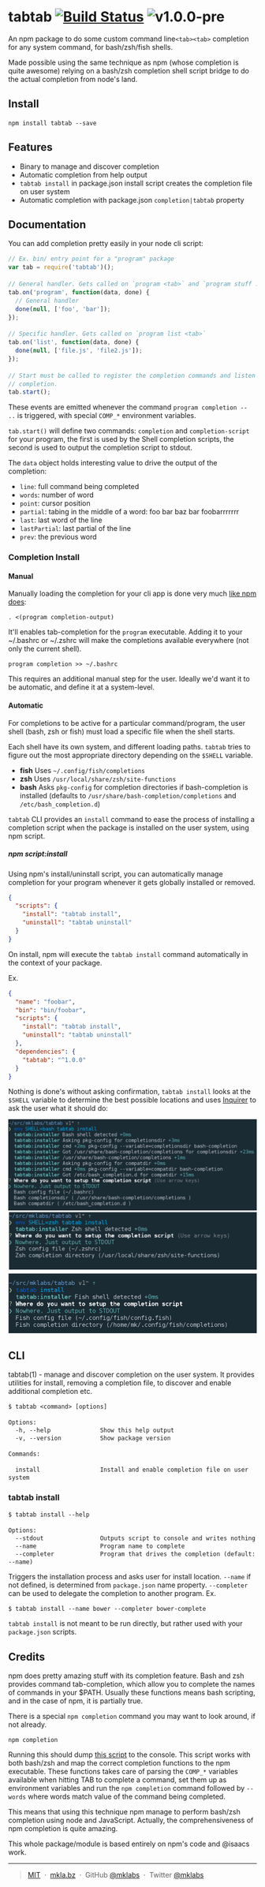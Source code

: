 # tabtab [![Build Status](https://secure.travis-ci.org/mklabs/node-tabtab.png)](http://travis-ci.org/mklabs/node-tabtab) ![v1.0.0-pre](https://img.shields.io/badge/version-1.0.0--pre-green.svg)

An npm package to do some custom command line`<tab><tab>` completion for any
system command, for bash/zsh/fish shells.

Made possible using the same technique as npm (whose completion is quite
awesome) relying on a bash/zsh completion shell script bridge to do the
actual completion from node's land.

## Install

    npm install tabtab --save

## Features

- Binary to manage and discover completion
- Automatic completion from help output
- `tabtab install` in package.json install script creates the completion file on user system
- Automatic completion with package.json `completion|tabtab` property

## Documentation

You can add completion pretty easily in your node cli script:

```js
// Ex. bin/ entry point for a "program" package
var tab = require('tabtab')();

// General handler. Gets called on `program <tab>` and `program stuff ... <tab>`
tab.on('program', function(data, done) {
  // General handler
  done(null, ['foo', 'bar']);
});

// Specific handler. Gets called on `program list <tab>`
tab.on('list', function(data, done) {
  done(null, ['file.js', 'file2.js']);
});

// Start must be called to register the completion commands and listen for
// completion.
tab.start();
```

These events are emitted whenever the command `program completion -- ..` is
triggered, with special `COMP_*` environment variables.

`tab.start()` will define two commands: `completion` and `completion-script`
for your program, the first is used by the Shell completion scripts, the second
is used to output the completion script to stdout.

The `data` object holds interesting value to drive the output of the
completion:

* `line`: full command being completed
* `words`: number of word
* `point`: cursor position
* `partial`: tabing in the middle of a word: foo bar baz bar foobar<tab><tab>rrrrrr
* `last`: last word of the line
* `lastPartial`: last partial of the line
* `prev`: the previous word

### Completion Install

#### Manual

Manually loading the completion for your cli app is done very much [like npm
does](https://docs.npmjs.com/cli/completion):

    . <(program completion-output)

It'll enables tab-completion for the `program` executable. Adding it to
your ~/.bashrc or ~/.zshrc will make the completions available
everywhere (not only the current shell).

    program completion >> ~/.bashrc

This requires an additional manual step for the user. Ideally we'd want it to
be automatic, and define it at a system-level.

#### Automatic

For completions to be active for a particular command/program, the user shell
(bash, zsh or fish) must load a specific file when the shell starts.

Each shell have its own system, and different loading paths. `tabtab` tries to
figure out the most appropriate directory depending on the `$SHELL` variable.

- **fish**  Uses `~/.config/fish/completions`
- **zsh**  Uses `/usr/local/share/zsh/site-functions`
- **bash** Asks `pkg-config` for completion directories if bash-completion is
  installed (defaults to `/usr/share/bash-completion/completions` and
  `/etc/bash_completion.d`)

`tabtab` CLI provides an `install` command to ease the process of installing a
completion script when the package is installed on the user system, using npm
script.

##### npm script:install

Using npm's install/uninstall script, you can automatically manage completion
for your program whenever it gets globally installed or removed.

```json
{
  "scripts": {
    "install": "tabtab install",
    "uninstall": "tabtab uninstall"
  }
}
```

On install, npm will execute the `tabtab install` command automatically in the
context of your package.

Ex.

```json
{
  "name": "foobar",
  "bin": "bin/foobar",
  "scripts": {
    "install": "tabtab install",
    "uninstall": "tabtab uninstall"
  },
  "dependencies": {
    "tabtab": "^1.0.0"
  }
}
```

Nothing is done's without asking confirmation, `tabtab install` looks at the
`$SHELL` variable to determine the best possible locations and uses
[Inquirer](https://github.com/SBoudrias/Inquirer.js/) to ask the user what it
should do:

![bash](./docs/img/bash-install.png)
![zsh](./docs/img/zsh-install.png)
![fish](./docs/img/fish-install.png)


## CLI

tabtab(1) - manage and discover completion on the user system.  It provides
utilities for install, removing a completion file, to discover and enable
additional completion etc.


    $ tabtab <command> [options]

    Options:
      -h, --help              Show this help output
      -v, --version           Show package version

    Commands:

      install                 Install and enable completion file on user system

<!--- uninstall               Undo the install command --->
<!--- list                    List the completion files managed by tabtab --->
<!--- search                  Search npm registry for tabtab completion files / dictionaries --->
<!--- add                     Install additional completion files / dictionaries --->
<!--- rm/remove               Uninstall completion file / dictionnary --->


### tabtab install

    $ tabtab install --help

    Options:
      --stdout                Outputs script to console and writes nothing
      --name                  Program name to complete
      --completer             Program that drives the completion (default: --name)


Triggers the installation process and asks user for install location. `--name`
if not defined, is determined from `package.json` name property. `--completer`
can be used to delegate the completion to another program. Ex.

    $ tabtab install --name bower --completer bower-complete

<!--- ### tabtab uninstall --->
<!---  --->
<!---     $ tabtab uninstall foobar --->
<!---  --->
<!--- Attemps to uninstall a previous tabtab install. `tabtab install` adds an entry --->
<!--- to an internal registry of completions, to be able to undo the operation on --->
<!--- uninstall. --->

`tabtab install` is not meant to be run directly, but rather used with your
`package.json` scripts.

## Credits

npm does pretty amazing stuff with its completion feature. Bash and zsh
provides command tab-completion, which allow you to complete the names
of commands in your $PATH.  Usually these functions means bash
scripting, and in the case of npm, it is partially true.

There is a special `npm completion` command you may want to look around,
if not already.

    npm completion

Running this should dump [this
script](https://raw.github.com/isaacs/npm/caafb7323708e113d100e3e8145b949ed7a16c22/lib/utils/completion.sh)
to the console. This script works with both bash/zsh and map the correct
completion functions to the npm executable. These functions takes care
of parsing the `COMP_*` variables available when hitting TAB to complete
a command, set them up as environment variables and run the `npm
completion` command followed by `-- words` where words match value of
the command being completed.

This means that using this technique npm manage to perform bash/zsh
completion using node and JavaScript. Actually, the comprehensiveness of npm
completion is quite amazing.

This whole package/module is based entirely on npm's code and @isaacs
work.

---

> [MIT](./LICENSE) &nbsp;&middot;&nbsp;
> [mkla.bz](http://mkla.bz) &nbsp;&middot;&nbsp;
> GitHub [@mklabs](https://github.com/mklabs) &nbsp;&middot;&nbsp;
> Twitter [@mklabs](https://twitter.com/mklabs)
